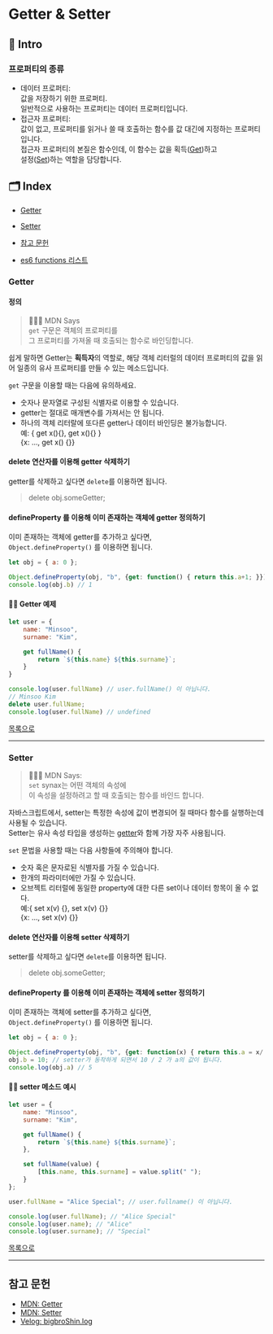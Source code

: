 # Getter & Setter

## 🚀 Intro

### 프로퍼티의 종류

- 데이터 프로퍼티:  
   값을 저장하기 위한 프로퍼티.  
   일반적으로 사용하는 프로퍼티는 데이터 프로퍼티입니다.
- 접근자 프로퍼티:  
   값이 없고, 프로퍼티를 읽거나 쓸 때 호출하는 함수를 값 대긴에 지정하는 프로퍼티입니다.  
   접근자 프로퍼티의 본질은 함수인데, 이 함수는 값을 획득([Get](#getter))하고  
   설정([Set](#setter))하는 역할을 담당합니다.

## 🗂 Index

- [Getter](#getter)
- [Setter](#setter)
- [참고 문헌](#참고-문헌)

- [es6 functions 리스트](https://github.com/Minsoo-web/es_features/tree/master/es6#functions)

### Getter

#### 정의

> 👨🏼‍⚖️ MDN Says  
> `get` 구문은 객체의 프로퍼티를  
> 그 프로퍼티를 가져올 때 호출되는 함수로 바인딩합니다.

쉽게 말하면 Getter는 **획득자**의 역할로, 해당 객체 리터럴의 데이터 프로퍼티의 값을 읽어 일종의 유사 프로퍼티를 만들 수 있는 메소드입니다.

`get` 구문을 이용할 때는 다음에 유의하세요.

- 숫자나 문자열로 구성된 식별자로 이용할 수 있습니다.
- getter는 절대로 매개변수를 가져서는 안 됩니다.
- 하나의 객체 리터랄에 또다른 getter나 데이터 바인딩은 불가능합니다.  
   예: { get x(){}, get x(){} }  
   {x: ..., get x() {}}

#### delete 연산자를 이용해 getter 삭제하기

getter를 삭제하고 싶다면 `delete`를 이용하면 됩니다.

> delete obj.someGetter;

#### defineProperty 를 이용해 이미 존재하는 객체에 getter 정의하기

이미 존재하는 객체에 getter를 추가하고 싶다면,  
`Object.defineProperty()` 를 이용하면 됩니다.

```JavaScript
let obj = { a: 0 };

Object.defineProperty(obj, "b", {get: function() { return this.a+1; }})
console.log(obj.b) // 1
```

#### 🏄‍♂️ Getter 예제

```JavaScript
let user = {
    name: "Minsoo",
    surname: "Kim",

    get fullName() {
        return `${this.name} ${this.surname}`;
    }
}

console.log(user.fullName) // user.fullName() 이 아닙니다.
// Minsoo Kim
delete user.fullName;
console.log(user.fullName) // undefined
```

[목록으로](#-index)

---

### Setter

> 👨🏼‍⚖️ MDN Says:  
> `set` synax는 어떤 객체의 속성에  
> 이 속성을 설정하려고 할 때 호출되는 함수를 바인드 합니다.

자바스크립트에서, setter는 특정한 속성에 값이 변경되어 질 때마다 함수를 실행하는데 사용될 수 있습니다.  
Setter는 유사 속성 타입을 생성하는 [getter](#getter)와 함께 가장 자주 사용됩니다.

`set` 문법을 사용할 때는 다음 사항들에 주의해야 합니다.

- 숫자 혹은 문자로된 식별자를 가질 수 있습니다.
- 한개의 파라미터에만 가질 수 있습니다.
- 오브젝트 리터럴에 동일한 property에 대한 다른 set이나 데이터 항목이 올 수 없다.  
   예:{ set x(v) {}, set x(v) {}}  
   {x: ..., set x(v) {}}

#### delete 연산자를 이용해 setter 삭제하기

setter를 삭제하고 싶다면 `delete`를 이용하면 됩니다.

> delete obj.someGetter;

#### defineProperty 를 이용해 이미 존재하는 객체에 setter 정의하기

이미 존재하는 객체에 setter를 추가하고 싶다면,  
`Object.defineProperty()` 를 이용하면 됩니다.

```JavaScript
let obj = { a: 0 };

Object.defineProperty(obj, "b", {get: function(x) { return this.a = x/ 2; }})
obj.b = 10; // setter가 동작하게 되면서 10 / 2 가 a의 값이 됩니다.
console.log(obj.a) // 5
```

#### 🏄‍♂️ setter 메소드 예시

```JavaScript
let user = {
    name: "Minsoo",
    surname: "Kim",

    get fullName() {
        return `${this.name} ${this.surname}`;
    },

    set fullName(value) {
        [this.name, this.surname] = value.split(" ");
    }
};

user.fullName = "Alice Special"; // user.fullname() 이 아닙니다.

console.log(user.fullName); // "Alice Special"
console.log(user.name); // "Alice"
console.log(user.surname); // "Special"

```

[목록으로](#-index)

---

## 참고 문헌

- [MDN: Getter](https://developer.mozilla.org/ko/docs/Web/JavaScript/Reference/Functions/get)
- [MDN: Setter](https://developer.mozilla.org/ko/docs/Web/JavaScript/Reference/Functions/set)
- [Velog: bigbroShin.log](https://velog.io/@bigbrothershin/JavaScript-%EC%A0%91%EA%B7%BC%EC%9E%90-%ED%94%84%EB%A1%9C%ED%8D%BC%ED%8B%B0-getter-setter)
